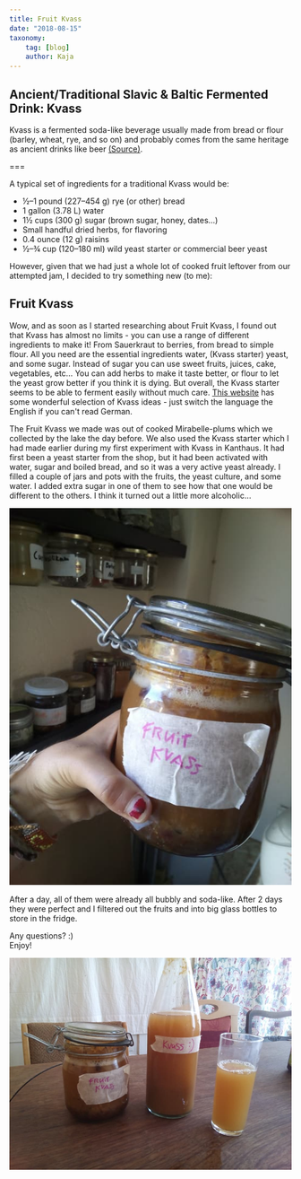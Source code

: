 ```yaml
---
title: Fruit Kvass
date: "2018-08-15"
taxonomy:
    tag: [blog]
    author: Kaja
---
```


## Ancient/Traditional Slavic & Baltic Fermented Drink: Kvass

Kvass is a fermented soda-like beverage usually made from bread or flour (barley, wheat, rye, and so on) and probably comes from the same heritage as ancient drinks like beer [(Source)](https://www.enjoyyourcooking.com/beverage-recipes/russian-rye-bread-drink-kvass.html).

===

A typical set of ingredients for a traditional Kvass would be:
- ½–1 pound (227–454 g) rye (or other) bread
- 1 gallon (3.78 L) water
- 1½ cups (300 g) sugar (brown sugar, honey, dates…)
- Small handful dried herbs, for flavoring
- 0.4 ounce (12 g) raisins
- ½–¾ cup (120–180 ml) wild yeast starter or commercial beer yeast

However, given that we had just a whole lot of cooked fruit leftover from our attempted jam, I decided to try something new (to me):

## Fruit Kvass

Wow, and as soon as I started researching about Fruit Kvass, I found out that Kvass has almost no limits - you can use a range of different ingredients to make it! From Sauerkraut to berries, from bread to simple flour. All you need are the essential ingredients water, (Kvass starter) yeast, and some sugar. Instead of sugar you can use sweet fruits, juices, cake, vegetables, etc… You can add herbs to make it taste better, or flour to let the yeast grow better if you think it is dying. But overall, the Kvass starter seems to be able to ferment easily without much care.
[This website](http://www.kvass.biz/gemuse/) has some wonderful selection of Kvass ideas - just switch the language the English if you can't read German.

The Fruit Kvass we made was out of cooked Mirabelle-plums which we collected by the lake the day before. We also used the Kvass starter which I had made earlier during my first experiment with Kvass in Kanthaus. It had first been a yeast starter from the shop, but it had been activated with water, sugar and boiled bread, and so it was a very active yeast already. I filled a couple of jars and pots with the fruits, the yeast culture, and some water. I added extra sugar in one of them to see how that one would be different to the others. I think it turned out a little more alcoholic…

![](kvassJar.jpg)

After a day, all of them were already all bubbly and soda-like. After 2 days they were perfect and I filtered out the fruits and into big glass bottles to store in the fridge.

Any questions? :) <br>
Enjoy!

![](kvassBottle.jpg)
